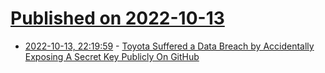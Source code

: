 # [Published on 2022-10-13](index.md)

* [2022-10-13, 22:19:59](https://lobste.rs/s/r5tst5/toyota_suffered_data_breach_by) - [Toyota Suffered a Data Breach by Accidentally Exposing A Secret Key Publicly On GitHub](https://blog.gitguardian.com/toyota-accidently-exposed-a-secret-key-publicly-on-github-for-five-years/)
